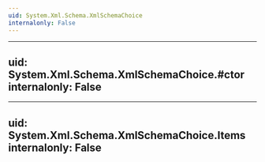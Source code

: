 ```yaml
---
uid: System.Xml.Schema.XmlSchemaChoice
internalonly: False
---
```


---
uid: System.Xml.Schema.XmlSchemaChoice.#ctor
internalonly: False
---

---
uid: System.Xml.Schema.XmlSchemaChoice.Items
internalonly: False
---
